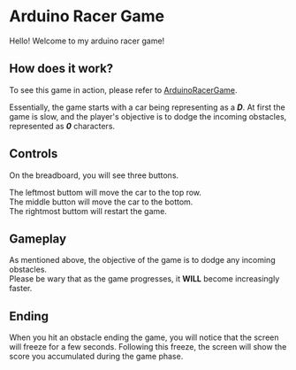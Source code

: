# Arduino Racer Game
Hello! Welcome to my arduino racer game!

## How does it work?
To see this game in action, please refer to [ArduinoRacerGame](https://www.youtube.com/watch?v=k33dsCOmEvw&ab_channel=Suki).

Essentially, the game starts with a car being representing as a ***D***. At first the game is slow, and the player's objective is to dodge the
incoming obstacles, represented as ***0*** characters.  

## Controls
On the breadboard, you will see three buttons.  

The leftmost buttom will move the car to the top row.  
The middle button will move the car to the bottom.  
The rightmost buttom will restart the game.  

## Gameplay  
As mentioned above, the objective of the game is to dodge any incoming obstacles.  
Please be wary that as the game progresses, it **WILL** become increasingly faster.

## Ending  
When you hit an obstacle ending the game, you will notice that the screen will freeze for a few seconds. Following this freeze, the screen will
show the score you accumulated during the game phase.
